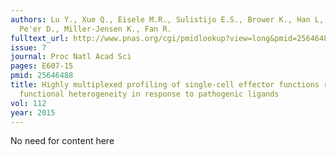 ```yaml
---
authors: Lu Y., Xue Q., Eisele M.R., Sulistijo E.S., Brower K., Han L, Amir el-A.D.,
  Pe'er D., Miller-Jensen K., Fan R.
fulltext_url: http://www.pnas.org/cgi/pmidlookup?view=long&pmid=25646488
issue: 7
journal: Proc Natl Acad Sci
pages: E607-15
pmid: 25646488
title: Highly multiplexed profiling of single-cell effector functions reveals deep
  functional heterogeneity in response to pathogenic ligands
vol: 112
year: 2015
---
```


No need for content here
